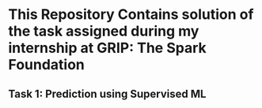 # This Repository Contains solution of the task assigned during my internship at GRIP: The Spark Foundation
## Task 1: Prediction using Supervised ML

